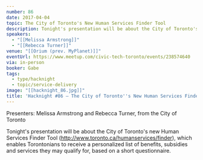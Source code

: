 ```yaml
---
number: 86
date: 2017-04-04
topic: The City of Toronto's New Human Services Finder Tool
description: Tonight's presentation will be about the City of Toronto's new Human Services Finder Tool (http://www.toronto.ca/humanservices/finder), which enables Torontonians to receive a personalized list of benefits, subsidies and services they may qualify for, based on a short questionnaire.
speakers:
  - "[[Melissa Armstrong]]"
  - "[[Rebecca Turner]]"
venue: "[[Orium (prev. MyPlanet)]]"
eventUrl: https://www.meetup.com/civic-tech-toronto/events/238574640
via: in-person
booker: Gabe
tags:
  - type/hacknight
  - topic/service-delivery
image: "[[hacknight_86.jpg]]"
title: 'Hacknight #86 – The City of Toronto''s New Human Services Finder Tool'
---
```

Presenters: Melissa Armstrong and Rebecca Turner, from the City of Toronto

Tonight's presentation will be about the City of Toronto's new Human Services Finder Tool (http://www.toronto.ca/humanservices/finder), which enables Torontonians to receive a personalized list of benefits, subsidies and services they may qualify for, based on a short questionnaire.